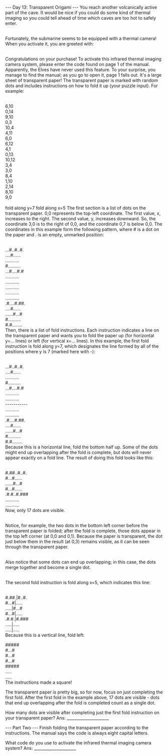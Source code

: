 --- Day 13: Transparent Origami ---
You reach another volcanically active part of the cave. It would be nice if you could do some kind of thermal imaging so you could tell ahead of time which caves are too hot to safely enter.<br/><br/>

Fortunately, the submarine seems to be equipped with a thermal camera! When you activate it, you are greeted with:<br/><br/>

Congratulations on your purchase! To activate this infrared thermal imaging
camera system, please enter the code found on page 1 of the manual.
Apparently, the Elves have never used this feature. To your surprise, you manage to find the manual; as you go to open it, page 1 falls out. It's a large sheet of transparent paper! The transparent paper is marked with random dots and includes instructions on how to fold it up (your puzzle input). For example:<br/><br/>

6,10<br/>
0,14<br/>
9,10<br/>
0,3<br/>
10,4<br/>
4,11<br/>
6,0<br/>
6,12<br/>
4,1<br/>
0,13<br/>
10,12<br/>
3,4<br/>
3,0<br/>
8,4<br/>
1,10<br/>
2,14<br/>
8,10<br/>
9,0<br/>
<br/>
fold along y=7
fold along x=5
The first section is a list of dots on the transparent paper. 0,0 represents the top-left coordinate. The first value, x, increases to the right. The second value, y, increases downward. So, the coordinate 3,0 is to the right of 0,0, and the coordinate 0,7 is below 0,0. The coordinates in this example form the following pattern, where # is a dot on the paper and . is an empty, unmarked position:<br/><br/>

...#..#..#.<br/>
....#......<br/>
...........<br/>
#..........<br/>
...#....#.#<br/>
...........<br/>
...........<br/>
...........<br/>
...........<br/>
...........<br/>
.#....#.##.<br/>
....#......<br/>
......#...#<br/>
#..........<br/>
#.#........<br/>
Then, there is a list of fold instructions. Each instruction indicates a line on the transparent paper and wants you to fold the paper up (for horizontal y=... lines) or left (for vertical x=... lines). In this example, the first fold instruction is fold along y=7, which designates the line formed by all of the positions where y is 7 (marked here with -):<br/><br/>

...#..#..#.<br/>
....#......<br/>
...........<br/>
#..........<br/>
...#....#.#<br/>
...........<br/>
...........<br/>
-----------<br/>
...........<br/>
...........<br/>
.#....#.##.<br/>
....#......<br/>
......#...#<br/>
#..........<br/>
#.#........<br/>
Because this is a horizontal line, fold the bottom half up. Some of the dots might end up overlapping after the fold is complete, but dots will never appear exactly on a fold line. The result of doing this fold looks like this:<br/><br/>

#.##..#..#.<br/>
#...#......<br/>
......#...#<br/>
#...#......<br/>
.#.#..#.###<br/>
...........<br/>
...........<br/>
Now, only 17 dots are visible.<br/><br/>

Notice, for example, the two dots in the bottom left corner before the transparent paper is folded; after the fold is complete, those dots appear in the top left corner (at 0,0 and 0,1). Because the paper is transparent, the dot just below them in the result (at 0,3) remains visible, as it can be seen through the transparent paper.<br/><br/>

Also notice that some dots can end up overlapping; in this case, the dots merge together and become a single dot.<br/><br/>

The second fold instruction is fold along x=5, which indicates this line:<br/><br/>

#.##.|#..#.<br/>
#...#|.....<br/>
.....|#...#<br/>
#...#|.....<br/>
.#.#.|#.###<br/>
.....|.....<br/>
.....|.....<br/>
Because this is a vertical line, fold left:

#####<br/>
#...#<br/>
#...#<br/>
#...#<br/>
#####<br/>
.....<br/>
.....<br/>
The instructions made a square!<br/>

The transparent paper is pretty big, so for now, focus on just completing the first fold. After the first fold in the example above, 17 dots are visible - dots that end up overlapping after the fold is completed count as a single dot.

How many dots are visible after completing just the first fold instruction on your transparent paper?
Ans: _____________________

--- Part Two ---
Finish folding the transparent paper according to the instructions. The manual says the code is always eight capital letters.

What code do you use to activate the infrared thermal imaging camera system?
Ans: _____________________
